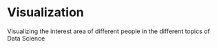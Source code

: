 # Visualization
Visualizing the interest area of different people in the different topics of Data Science
